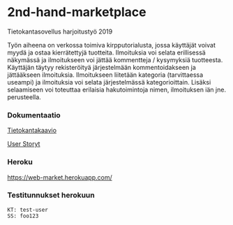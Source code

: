 # 2nd-hand-marketplace
Tietokantasovellus harjoitustyö 2019

Työn aiheena on verkossa toimiva kirpputorialusta, jossa käyttäjät voivat myydä ja ostaa
kierrätettyjä tuotteita. Ilmoituksia voi selata erillisessä näkymässä ja ilmoitukseen voi jättää
kommentteja / kysymyksiä tuotteesta. Käyttäjän täytyy rekisteröityä järjestelmään kommentoidakseen ja jättääkseen ilmoituksia. Ilmoitukseen liitetään kategoria (tarvittaessa useampi) ja ilmoituksia voi selata järjestelmässä kategorioittain. Lisäksi selaamiseen voi toteuttaa erilaisia hakutoimintoja nimen, ilmoituksen iän jne. perusteella.

### Dokumentaatio
[Tietokantakaavio](https://github.com/anL1/2nd-hand-marketplace/blob/master/documentation/tietokantakaavio.md)

[User Storyt](https://github.com/anL1/2nd-hand-marketplace/blob/master/documentation/user-stories.md)

### Heroku
https://web-market.herokuapp.com/

### Testitunnukset herokuun
```
KT: test-user
SS: foo123
```
